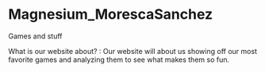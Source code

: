 # Magnesium_MorescaSanchez
Games and stuff



What is our website about? 
: Our website will about us showing off our most favorite games and analyzing them to see what makes them so fun.
  
